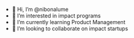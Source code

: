 - 👋 Hi, I’m @nibonalume
- 👀 I’m interested in impact programs
- 🌱 I’m currently learning Product Management
- 💞️ I’m looking to collaborate on impact startups


<!---
nibonalume/nibonalume is a ✨ special ✨ repository because its `README.md` (this file) appears on your GitHub profile.
You can click the Preview link to take a look at your changes.
--->
